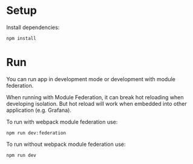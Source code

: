 # Setup

Install dependencies:

```shell
npm install
```

# Run

You can run app in development mode or development with module federation.

When running with Module Federation, it can break hot reloading when developing isolation. But hot reload will work when embedded into
other application (e.g. Grafana).

To run with webpack module federation use:

```shell
npm run dev:federation
```

To run without webpack module federation use:

```shell
npm run dev
```
